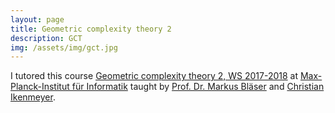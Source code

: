 ```yaml
---
layout: page
title: Geometric complexity theory 2
description: GCT
img: /assets/img/gct.jpg
---
```

I tutored this course [Geometric complexity theory 2, WS 2017-2018](https://www.dcs.warwick.ac.uk/~u2270030/teaching_sb/winter1718/gct2/index.html) at [Max-Planck-Institut für Informatik](https://www.mpi-inf.mpg.de/) taught by [Prof. Dr. Markus Bläser](https://www-cc.cs.uni-saarland.de/mblaeser/) and [Christian Ikenmeyer](https://people.mpi-inf.mpg.de/~cikenmey/).
